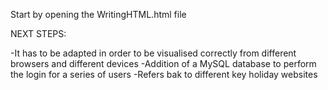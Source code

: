 Start by opening the WritingHTML.html file


NEXT STEPS:

-It has to be adapted in order to be visualised correctly from different browsers and different devices 
-Addition of a MySQL database to perform the login for a series of users
-Refers bak to different key holiday websites
